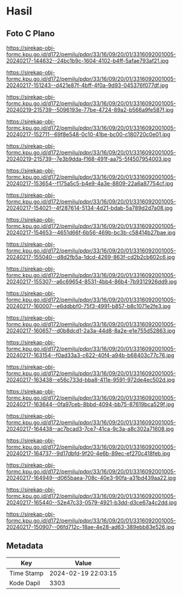 # Hasil

## Foto C Plano

https://sirekap-obj-formc.kpu.go.id/d172/pemilu/pdpr/33/16/09/20/01/3316092001005-20240217-144632--24bc1b9c-1604-4102-b4ff-5afae793af21.jpg

https://sirekap-obj-formc.kpu.go.id/d172/pemilu/pdpr/33/16/09/20/01/3316092001005-20240217-151243--d421e87f-4bff-4f0a-9d93-045376f077df.jpg

https://sirekap-obj-formc.kpu.go.id/d172/pemilu/pdpr/33/16/09/20/01/3316092001005-20240219-215739--5096193e-77be-4724-89a2-b566a9fe587f.jpg

https://sirekap-obj-formc.kpu.go.id/d172/pemilu/pdpr/33/16/09/20/01/3316092001005-20240217-152711--69f8e548-0c10-41be-bc00-c180720c0e01.jpg

https://sirekap-obj-formc.kpu.go.id/d172/pemilu/pdpr/33/16/09/20/01/3316092001005-20240219-215739--7e3b9dda-f168-491f-aa75-5f4507954003.jpg

https://sirekap-obj-formc.kpu.go.id/d172/pemilu/pdpr/33/16/09/20/01/3316092001005-20240217-153654--f175a5c5-b4e9-4a3e-8809-22a6a87754cf.jpg

https://sirekap-obj-formc.kpu.go.id/d172/pemilu/pdpr/33/16/09/20/01/3316092001005-20240217-154021--4f287614-5134-4d21-bdab-5a789d2d7a08.jpg

https://sirekap-obj-formc.kpu.go.id/d172/pemilu/pdpr/33/16/09/20/01/3316092001005-20240217-154653--4651d66f-6b56-469b-bc3b-c58414b27bae.jpg

https://sirekap-obj-formc.kpu.go.id/d172/pemilu/pdpr/33/16/09/20/01/3316092001005-20240217-155040--d8d2fb5a-1dcd-4269-863f-cd2b2cb602c6.jpg

https://sirekap-obj-formc.kpu.go.id/d172/pemilu/pdpr/33/16/09/20/01/3316092001005-20240217-155307--a6c69654-8531-4bb4-86b4-7b9312926dd9.jpg

https://sirekap-obj-formc.kpu.go.id/d172/pemilu/pdpr/33/16/09/20/01/3316092001005-20240217-160007--e6ddbbf0-75f3-4991-b857-b8c1071e2fe3.jpg

https://sirekap-obj-formc.kpu.go.id/d172/pemilu/pdpr/33/16/09/20/01/3316092001005-20240217-160657--d0b8dcd1-2a3a-44d8-8a2e-e1e755d52863.jpg

https://sirekap-obj-formc.kpu.go.id/d172/pemilu/pdpr/33/16/09/20/01/3316092001005-20240217-163154--f0ad33a3-c622-40f4-a94b-b68403c77c76.jpg

https://sirekap-obj-formc.kpu.go.id/d172/pemilu/pdpr/33/16/09/20/01/3316092001005-20240217-163438--e56c733d-bba8-411e-9591-972de4ec502d.jpg

https://sirekap-obj-formc.kpu.go.id/d172/pemilu/pdpr/33/16/09/20/01/3316092001005-20240217-163644--0fa97ceb-8bbd-4094-bb75-87619bca529f.jpg

https://sirekap-obj-formc.kpu.go.id/d172/pemilu/pdpr/33/16/09/20/01/3316092001005-20240217-164438--ac7bcad3-7ce7-41ca-9c3a-a8c302a71608.jpg

https://sirekap-obj-formc.kpu.go.id/d172/pemilu/pdpr/33/16/09/20/01/3316092001005-20240217-164737--9d17dbfd-9f20-4e6b-89ec-ef270c418feb.jpg

https://sirekap-obj-formc.kpu.go.id/d172/pemilu/pdpr/33/16/09/20/01/3316092001005-20240217-164949--d065baea-708c-40e3-90fa-a31bd439aa22.jpg

https://sirekap-obj-formc.kpu.go.id/d172/pemilu/pdpr/33/16/09/20/01/3316092001005-20240217-165440--52e47c33-0579-4921-b3dd-d3ce67a4c2dd.jpg

https://sirekap-obj-formc.kpu.go.id/d172/pemilu/pdpr/33/16/09/20/01/3316092001005-20240217-150907--06fd712c-18ae-4e28-ad63-389ebb83e526.jpg


## Metadata

| Key        | Value               |
| ---------- | ------------------- |
| Time Stamp | 2024-02-19 22:03:15 |
| Kode Dapil | 3303                |



